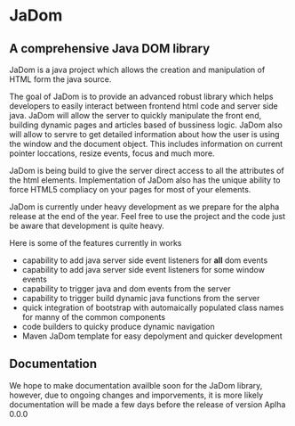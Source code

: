 # JaDom

## A comprehensive Java DOM library

JaDom is a java project which allows the creation and manipulation of HTML form the java source. 

The goal of JaDom is to provide an advanced robust library which helps developers to easily interact between frontend html code and server side java.  JaDom will allow the server to quickly manipulate the front end, building dynamic pages and articles based of bussiness logic. JaDom also will allow to servre to get detailed information about how the user is using the window and the document object. This includes information on current pointer loccations, resize events, focus and much more.

JaDom is being build to give the server direct access to all the attributes of the html elements. Implementation of JaDom also has the unique ability to force HTML5 compliacy on your pages for most of your elements.

JaDom is currently under heavy development as we prepare for the alpha release at the end of the year. Feel free to use the project and the code just be aware that development is quite heavy.

Here is some of the features currently  in works

 - capability to add java server side event listeners for <b>all</b> dom events
 - capability to add java server side event listeners for some window events
 - capability to trigger java and dom events from the server
 - capability to trigger build dynamic java functions from the server
 - quick integration of bootstrap with automaically populated class names for manny of the common components
 - code builders to quicky produce dynamic navigation
 - Maven JaDom template for easy depolyment and quicker development
 
 ## Documentation
 We hope to make documentation availble soon for the JaDom library, however, due to ongoing changes and imporvements, it is more likely documentation will be made a few days before the release of version Aplha 0.0.0 
  
